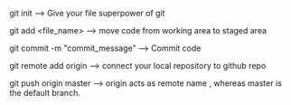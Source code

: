 git init  --> Give your file superpower of git

git add <file_name> --> move code from working area to staged area

git commit -m "commit_message" --> Commit code

git remote add origin <link of the repositiry>  --> connect your local repository to github repo 

git push origin master --> origin acts as remote name , whereas master is the default branch.
